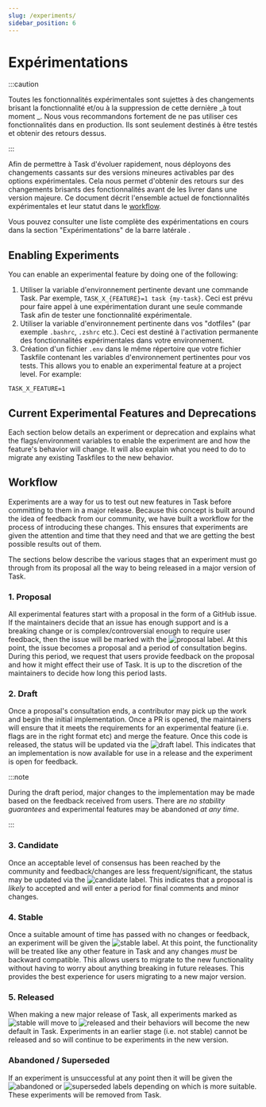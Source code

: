 ```yaml
---
slug: /experiments/
sidebar_position: 6
---
```


# Expérimentations

:::caution

Toutes les fonctionnalités expérimentales sont sujettes à des changements brisant la fonctionnalité et/ou à la suppression de cette dernière _à tout moment _. Nous vous recommandons fortement de ne pas utiliser ces fonctionnalités dans en production. Ils sont seulement destinés à être testés et obtenir des retours dessus.

:::

Afin de permettre à Task d'évoluer rapidement, nous déployons des changements cassants sur des versions mineures activables par des options expérimentales. Cela nous permet d'obtenir des retours sur des changements brisants des fonctionnalités avant de les livrer dans une version majeure. Ce document décrit l'ensemble actuel de fonctionnalités expérimentales et leur statut dans le [workflow](#workflow).

Vous pouvez consulter une liste complète des expérimentations en cours dans la section "Expérimentations" de la barre latérale .

## Enabling Experiments

You can enable an experimental feature by doing one of the following:

1. Utiliser la variable d'environnement pertinente devant une commande Task. Par exemple, `TASK_X_{FEATURE}=1 task {my-task}`. Ceci est prévu pour faire appel à une expérimentation durant une seule commande Task afin de tester une fonctionnalité expérimentale.
1. Utiliser la variable d'environnement pertinente dans vos "dotfiles" (par exemple `.bashrc`, `.zshrc` etc.). Ceci est destiné à l'activation permanente des fonctionnalités expérimentales dans votre environnement.
1. Création d'un fichier `.env` dans le même répertoire que votre fichier Taskfile contenant les variables d'environnement pertinentes pour vos tests. This allows you to enable an experimental feature at a project level. For example:

```shell title=".env"
TASK_X_FEATURE=1
```

## Current Experimental Features and Deprecations

Each section below details an experiment or deprecation and explains what the flags/environment variables to enable the experiment are and how the feature's behavior will change. It will also explain what you need to do to migrate any existing Taskfiles to the new behavior.

## Workflow

Experiments are a way for us to test out new features in Task before committing to them in a major release. Because this concept is built around the idea of feedback from our community, we have built a workflow for the process of introducing these changes. This ensures that experiments are given the attention and time that they need and that we are getting the best possible results out of them.

The sections below describe the various stages that an experiment must go through from its proposal all the way to being released in a major version of Task.

### 1. Proposal

All experimental features start with a proposal in the form of a GitHub issue. If the maintainers decide that an issue has enough support and is a breaking change or is complex/controversial enough to require user feedback, then the issue will be marked with the ![proposal][] label. At this point, the issue becomes a proposal and a period of consultation begins. During this period, we request that users provide feedback on the proposal and how it might effect their use of Task. It is up to the discretion of the maintainers to decide how long this period lasts.

### 2. Draft

Once a proposal's consultation ends, a contributor may pick up the work and begin the initial implementation. Once a PR is opened, the maintainers will ensure that it meets the requirements for an experimental feature (i.e. flags are in the right format etc) and merge the feature. Once this code is released, the status will be updated via the ![draft][] label. This indicates that an implementation is now available for use in a release and the experiment is open for feedback.

:::note

During the draft period, major changes to the implementation may be made based on the feedback received from users. There are _no stability guarantees_ and experimental features may be abandoned _at any time_.

:::

### 3. Candidate

Once an acceptable level of consensus has been reached by the community and feedback/changes are less frequent/significant, the status may be updated via the ![candidate][] label. This indicates that a proposal is _likely_ to accepted and will enter a period for final comments and minor changes.

### 4. Stable

Once a suitable amount of time has passed with no changes or feedback, an experiment will be given the ![stable][] label. At this point, the functionality will be treated like any other feature in Task and any changes _must_ be backward compatible. This allows users to migrate to the new functionality without having to worry about anything breaking in future releases. This provides the best experience for users migrating to a new major version.

### 5. Released

When making a new major release of Task, all experiments marked as ![stable][] will move to ![released][] and their behaviors will become the new default in Task. Experiments in an earlier stage (i.e. not stable) cannot be released and so will continue to be experiments in the new version.

### Abandoned / Superseded

If an experiment is unsuccessful at any point then it will be given the ![abandoned][] or ![superseded][] labels depending on which is more suitable. These experiments will be removed from Task.

<!-- prettier-ignore-start -->

<!-- prettier-ignore-end -->
[proposal]: https://img.shields.io/badge/experiment:%20proposal-purple
[draft]: https://img.shields.io/badge/experiment:%20draft-purple
[candidate]: https://img.shields.io/badge/experiment:%20candidate-purple
[stable]: https://img.shields.io/badge/experiment:%20stable-purple
[released]: https://img.shields.io/badge/experiment:%20released-purple
[abandoned]: https://img.shields.io/badge/experiment:%20abandoned-purple
[superseded]: https://img.shields.io/badge/experiment:%20superseded-purple

